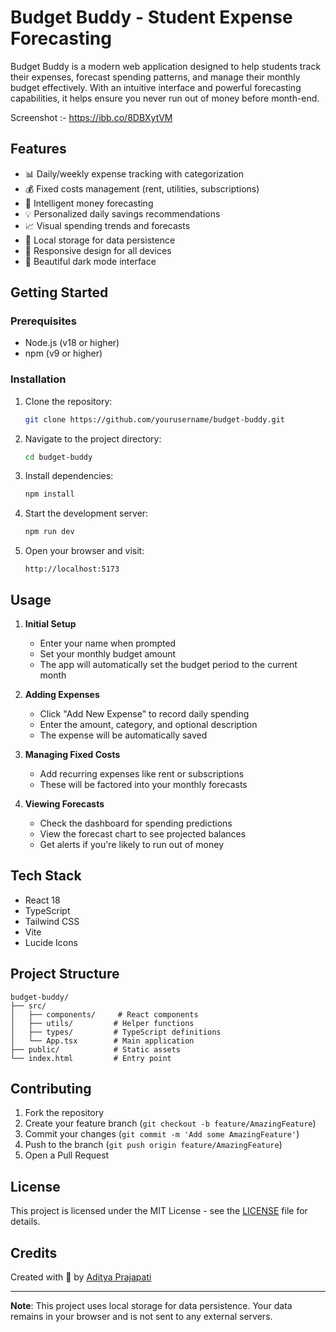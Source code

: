 # Budget Buddy - Student Expense Forecasting

Budget Buddy is a modern web application designed to help students track their expenses, forecast spending patterns, and manage their monthly budget effectively. With an intuitive interface and powerful forecasting capabilities, it helps ensure you never run out of money before month-end.

Screenshot :- https://ibb.co/8DBXytVM


## Features

- 📊 Daily/weekly expense tracking with categorization
- 💰 Fixed costs management (rent, utilities, subscriptions)
- 🔮 Intelligent money forecasting
- 💡 Personalized daily savings recommendations
- 📈 Visual spending trends and forecasts
- 💾 Local storage for data persistence
- 📱 Responsive design for all devices
- 🌙 Beautiful dark mode interface

## Getting Started

### Prerequisites

- Node.js (v18 or higher)
- npm (v9 or higher)

### Installation

1. Clone the repository:
   ```bash
   git clone https://github.com/yourusername/budget-buddy.git
   ```

2. Navigate to the project directory:
   ```bash
   cd budget-buddy
   ```

3. Install dependencies:
   ```bash
   npm install
   ```

4. Start the development server:
   ```bash
   npm run dev
   ```

5. Open your browser and visit:
   ```
   http://localhost:5173
   ```

## Usage

1. **Initial Setup**
   - Enter your name when prompted
   - Set your monthly budget amount
   - The app will automatically set the budget period to the current month

2. **Adding Expenses**
   - Click "Add New Expense" to record daily spending
   - Enter the amount, category, and optional description
   - The expense will be automatically saved

3. **Managing Fixed Costs**
   - Add recurring expenses like rent or subscriptions
   - These will be factored into your monthly forecasts

4. **Viewing Forecasts**
   - Check the dashboard for spending predictions
   - View the forecast chart to see projected balances
   - Get alerts if you're likely to run out of money

## Tech Stack

- React 18
- TypeScript
- Tailwind CSS
- Vite
- Lucide Icons

## Project Structure

```
budget-buddy/
├── src/
│   ├── components/     # React components
│   ├── utils/         # Helper functions
│   ├── types/         # TypeScript definitions
│   └── App.tsx        # Main application
├── public/            # Static assets
└── index.html         # Entry point
```

## Contributing

1. Fork the repository
2. Create your feature branch (`git checkout -b feature/AmazingFeature`)
3. Commit your changes (`git commit -m 'Add some AmazingFeature'`)
4. Push to the branch (`git push origin feature/AmazingFeature`)
5. Open a Pull Request

## License

This project is licensed under the MIT License - see the [LICENSE](LICENSE) file for details.

## Credits

Created with 💚 by [Aditya Prajapati](https://github.com/Addyy16)

---

**Note**: This project uses local storage for data persistence. Your data remains in your browser and is not sent to any external servers.
